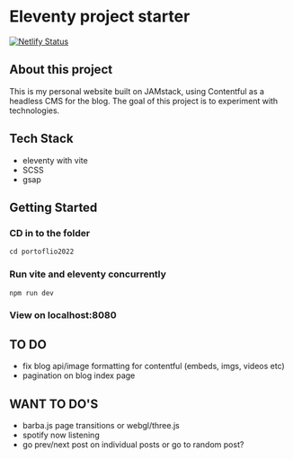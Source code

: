 # Eleventy project starter

[![Netlify Status](https://api.netlify.com/api/v1/badges/f311cf5d-7125-4dcc-8e5b-4fccd3179261/deploy-status)](https://app.netlify.com/sites/stately-kangaroo-a5b026/deploys)

## About this project

This is my personal website built on JAMstack, using Contentful as a headless CMS for the blog. The goal of this project is to experiment with technologies.

## Tech Stack

- eleventy with vite
- SCSS
- gsap

## Getting Started

### CD in to the folder

`cd portoflio2022`

### Run vite and eleventy concurrently

`npm run dev`

### View on localhost:8080

## TO DO

- fix blog api/image formatting for contentful (embeds, imgs, videos etc)
- pagination on blog index page

## WANT TO DO'S

- barba.js page transitions or webgl/three.js
- spotify now listening
- go prev/next post on individual posts or go to random post?
